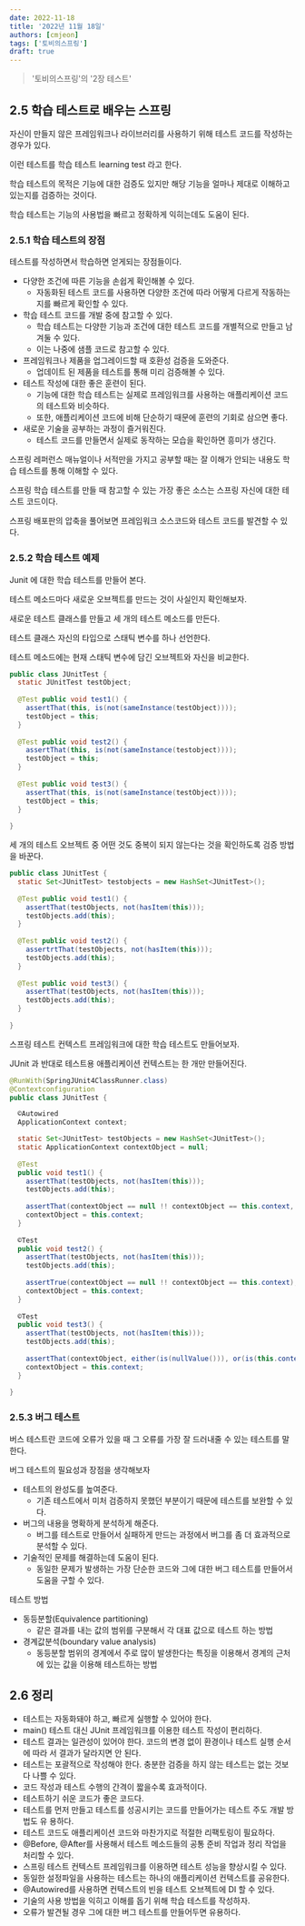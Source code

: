 ```yaml
---
date: 2022-11-18
title: '2022년 11월 18일'
authors: [cmjeon]
tags: ['토비의스프링']
draft: true
---
```


> '토비의스프링'의 '2장 테스트'

## 2.5 학습 테스트로 배우는 스프링

자신이 만들지 않은 프레임워크나 라이브러리를 사용하기 위해 테스트 코드를 작성하는 경우가 있다.

이런 테스트를 학습 테스트 learning test 라고 한다.

학습 테스트의 목적은 기능에 대한 검증도 있지만 해당 기능을 얼마나 제대로 이해하고 있는지를 검증하는 것이다.

<!--truncate-->

학습 테스트는 기능의 사용법을 빠르고 정확하게 익히는데도 도움이 된다.

### 2.5.1 학습 테스트의 장점

테스트를 작성하면서 학습하면 얻게되는 장점들이다.

- 다양한 조건에 따른 기능을 손쉽게 확인해볼 수 있다.
    - 자동화된 테스트 코드를 사용하면 다양한 조건에 따라 어떻게 다르게 작동하는지를 빠르게 확인할 수 있다.
- 학습 테스트 코드를 개발 중에 참고할 수 있다.
    - 학습 테스트는 다양한 기능과 조건에 대한 테스트 코드를 개별적으로 만들고 남겨둘 수 있다.
    - 이는 나중에 샘플 코드로 참고할 수 있다.
- 프레임워크나 제품을 업그레이드할 때 호환성 검증을 도와준다.
    - 업데이트 된 제품을 테스트를 통해 미리 검증해볼 수 있다.
- 테스트 작성에 대한 좋은 훈련이 된다.
    - 기능에 대한 학습 테스트는 실제로 프레임워크를 사용하는 애플리케이션 코드의 테스트와 비슷하다.
    - 또한, 애플리케이션 코드에 비해 단순하기 때문에 훈련의 기회로 삼으면 좋다.
- 새로운 기술을 공부하는 과정이 즐거워진다.
  - 테스트 코드를 만들면서 실제로 동작하는 모습을 확인하면 흥미가 생긴다.  

스프링 레퍼런스 매뉴얼이나 서적만을 가지고 공부할 때는 잘 이해가 안되는 내용도 학습 테스트를 통해 이해할 수 있다. 

스프링 학습 테스트를 만들 때 참고할 수 있는 가장 좋은 소스는 스프링 자신에 대한 테스트 코드이다.

스프링 배포판의 압축을 풀어보면 프레임워크 소스코드와 테스트 코드를 발견할 수 있다.

### 2.5.2 학습 테스트 예제

Junit 에 대한 학습 테스트를 만들어 본다.

테스트 메소드마다 새로운 오브젝트를 만드는 것이 사실인지 확인해보자.

새로운 테스트 클래스를 만들고 세 개의 테스트 메소드를 만든다.

테스트 클래스 자신의 타입으로 스태틱 변수를 하나 선언한다.

테스트 메소드에는 현재 스태틱 변수에 담긴 오브젝트와 자신을 비교한다.

```java
public class JUnitTest {
  static JUnitTest testObject;
  
  @Test public void test1() {
    assertThat(this, is(not(sameInstance(testObject))));
    testObject = this;
  }
    
  @Test public void test2() {
    assertThat(this, is(not(sameInstance(testobject)))); 
    testObject = this;
  }
  
  @Test public void test3() {
    assertThat(this, is(not(sameInstance(testObject))));
    testObject = this;
  }
  
}
```

세 개의 테스트 오브젝트 중 어떤 것도 중복이 되지 않는다는 것을 확인하도록 검증 방법을 바꾼다.

```java
public class JUnitTest {
  static Set<JUnitTest> testobjects = new HashSet<JUnitTest>();
  
  @Test public void test1() {
    assertThat(testObjects, not(hasItem(this)));
    testObjects.add(this);
  }
  
  @Test public void test2() { 
    assertrtThat(testObjects, not(hasItem(this)));
    testObjects.add(this);
  }
  
  @Test public void test3() { 
    assertThat(testObjects, not(hasItem(this))); 
    testObjects.add(this);
  }
  
}
```

스프링 테스트 컨텍스트 프레임워크에 대한 학습 테스트도 만들어보자.

JUnit 과 반대로 테스트용 애플리케이션 컨텍스트는 한 개만 만들어진다.

```java
@RunWith(SpringJUnit4ClassRunner.class)
@Contextconfiguration
public class JUnitTest {

  ©Autowired
  ApplicationContext context;

  static Set<JUnitTest> testObjects = new HashSet<JUnitTest>();
  static ApplicationContext contextObject = null;
  
  @Test 
  public void test1() {
    assertThat(testObjects, not(hasItem(this))); 
    testObjects.add(this);
    
    assertThat(contextObject == null !! contextObject == this.context, is(true));
    contextObject = this.context;
  }
  
  ©Test
  public void test2() { 
    assertThat(testObjects, not(hasItem(this))); 
    testObjects.add(this);
    
    assertTrue(contextObject == null !! contextObject == this.context);
    contextObject = this.context;
  }
  
  ©Test
  public void test3() { 
    assertThat(testObjects, not(hasItem(this)));
    testObjects.add(this);
    
    assertThat(contextObject, either(is(nullValue())), or(is(this.context)));
    contextObject = this.context;
  }
  
}
```

### 2.5.3 버그 테스트

버스 테스트란 코드에 오류가 있을 때 그 오류를 가장 잘 드러내줄 수 있는 테스트를 말한다.

버그 테스트의 필요성과 장점을 생각해보자

- 테스트의 완성도를 높여준다.
  - 기존 테스트에서 미처 검증하지 못했던 부분이기 때문에 테스트를 보완할 수 있다.
- 버그의 내용을 명확하게 분석하게 해준다.
  - 버그를 테스트로 만들어서 실패하게 만드는 과정에서 버그를 좀 더 효과적으로 분석할 수 있다.
- 기술적인 문제를 해결하는데 도움이 된다.
  - 동일한 문제가 발생하는 가장 단순한 코드와 그에 대한 버그 테스트를 만들어서 도움을 구할 수 있다.

테스트 방법

- 동등분할(Equivalence partitioning)
  - 같은 결과를 내는 값의 범위를 구분해서 각 대표 값으로 테스트 하는 방법
- 경계값분석(boundary value analysis)
  - 동등분할 범위의 경계에서 주로 많이 발생한다는 특징을 이용해서 경계의 근처에 있는 값을 이용해 테스트하는 방법

## 2.6 정리

- 테스트는 자동화돼야 하고, 빠르게 실행할 수 있어야 한다.
- main() 테스트 대신 JUnit 프레임워크를 이용한 테스트 작성이 편리하다.
- 테스트 결과는 일관성이 있어야 한다. 코드의 변경 없이 환경이나 테스트 실행 순서에 따라 서 결과가 달라지면 안 된다.
- 테스트는 포괄적으로 작성해야 한다. 충분한 검증을 하지 않는 테스트는 없는 것보다 나쁠 수 있다.
- 코드 작성과 테스트 수행의 간격이 짧을수록 효과적이다.
- 테스트하기 쉬운 코드가 좋은 코드다.
- 테스트를 먼저 만들고 테스트를 성공시키는 코드를 만들어가는 테스트 주도 개발 방법도 유
  용하다.
- 테스트 코드도 애플리케이션 코드와 마찬가지로 적절한 리팩토링이 필요하다.
- @Before, @After를 사용해서 테스트 메소드들의 공통 준비 작업과 정리 작업을 처리할 수 있다.
- 스프링 테스트 컨텍스트 프레임워크를 이용하면 테스트 성능을 향상시킬 수 있다.
- 동일한 설정파일을 사용하는 테스트는 하나의 애플리케이션 컨텍스트를 공유한다.
- @Autowired를 사용하면 컨텍스트의 빈을 테스트 오브젝트에 DI 할 수 있다.
- 기술의 사용 방법을 익히고 이해를 돕기 위해 학습 테스트를 작성하자.
- 오류가 발견될 경우 그에 대한 버그 테스트를 만들어두면 유용하다.
